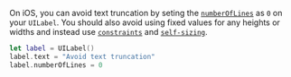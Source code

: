On iOS, you can avoid text truncation by seting the [`numberOfLines`](https://developer.apple.com/documentation/uikit/uilabel/1620539-numberoflines/) as `0` on your `UILabel`. You should also avoid using fixed values for any heights or widths and instead use [`constraints`](https://developer.apple.com/library/archive/documentation/UserExperience/Conceptual/AutolayoutPG/WorkingwithConstraintsinInterfaceBuidler.html) and [`self-sizing`](https://developer.apple.com/documentation/uikit/uifont/creating_self-sizing_table_view_cells).

```swift
let label = UILabel()
label.text = "Avoid text truncation"
label.numberOfLines = 0
```
